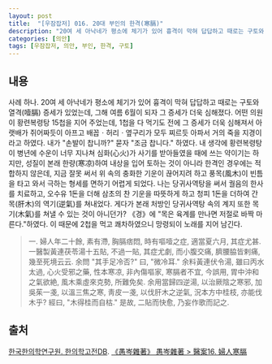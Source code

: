```yaml
---
layout: post
title:  "[우잠잡저] 016. 20대 부인의 한격(寒膈)"
description: "20여 세 아낙네가 평소에 체기가 있어 흉격이 막혀 답답하고 때로는 구토와 열격(噎膈) 증세가 있었는데, 그해 여름 6월이 되자 그 증세가 더욱 심해졌다. ..."
categories: [의안]
tags: [우잠잡저, 의안, 부인, 한격, 구토]
---
```


## 내용

사례 하나. 20여 세 아낙네가 평소에 체기가 있어 흉격이 막혀 답답하고 때로는 구토와 열격(噎膈) 증세가 있었는데, 그해 여름 6월이 되자 그 증세가 더욱 심해졌다. 어떤 의원이 황련복령탕 15첩을 지어 주었는데, 1첩을 다 먹기도 전에 그 증세가 더욱 심해져서 아랫배가 쥐어짜듯이 아프고 배꼽ㆍ허리ㆍ옆구리가 모두 찌르듯 아파서 거의 죽을 지경이라고 하였다. 내가 "손발이 찹니까?" 묻자 "조금 찹니다." 하였다. 내 생각에 황련복령탕이 병년에 수운이 너무 지나쳐 심화(心火)가 사기를 받아들였을 때에 쓰는 약이기는 하지만, 성질이 본래 한량(寒凉)하여 내상을 입어 토하는 것이 아니라 한격인 경우에는 적합하지 않은데, 지금 잘못 써서 위 속의 충화한 기운이 끊어지려 하고 풍목(風木)이 빈틈을 타고 와서 극하는 형세를 면하기 어렵게 되었다. 나는 당귀사역탕을 써서 궐음의 한사를 치료하고, 오수유 1돈을 더해 삼초의 찬 기운을 따뜻하게 하고 청피 1돈을 더하여 간목(肝木)의 역기(逆氣)를 쳐내었다. 게다가 본래 처방인 당귀사역탕 속의 계지 또한 목기(木氣)를 쳐낼 수 있는 것이 아니던가? 《경》에 "목은 육계를 만나면 저절로 바짝 마른다."하였다. 이 때문에 2첩을 먹고 쾌차하였으니 망령되이 노래를 지어 남긴다.

> 一. 婦人年二十餘, 素有滯, 胸膈痞悶, 時有嘔噎之症, 適當夏六月, 其症尤甚. 一醫製黃連茯苓湯十五貼, 不過一貼, 其症尤劇, 而小腹交痛, 臍腰脇皆剌痛, 幾至死境云云. 余問 "其手足冷否?" 曰, "微冷耳." 余料黃連伏令湯, 雖曰丙水太過, 心火受邪之藥, 性本寒凉, 非內傷嘔家, 寒膈者不宜, 今誤用, 胃中沖和之氣欲絶, 風木乘虛來克勢, 所難免矣. 余用當歸四逆湯, 以治厥陰之寒邪, 加吳茱一戔, 以溫三焦之寒, 靑皮一戔, 以伐肝木之逆氣, 況本方中桂枝, 亦能伐木乎? 經曰, "木得桂而自枯." 是故, 二貼而快愈, 乃妄作歌而記之.

## 출처

[한국한의학연구원. 한의학고전DB](https://mediclassics.kr/). [《愚岑雜著》 愚岑雜著 > 醫案16. 婦人寒膈](https://mediclassics.kr/books/48/volume/1#content_148)
